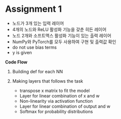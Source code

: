 # Assignment 1

- 노드가  3개  있는  입력  레이어
- 4개의  노드와  ReLU  활성화  기능을  갖춘  히든  레이어
- 노드  2개와  소프트맥스  활성화  기능이  있는  출력  레이어
- NumPy와  PyTorch를  모두  사용하여 구현 및 출력값 확인
- do not use bias terms
- y is given

**Code Flow**

1. Building def for each NN
2. Making layers that follows the task
    
      - transpose x matrix to fit the model
      - Layer for linear combination of x and w
      - Non-linearity via activation function
      - Layer for linear combination of output and w
      - Softmax for probability distributions
